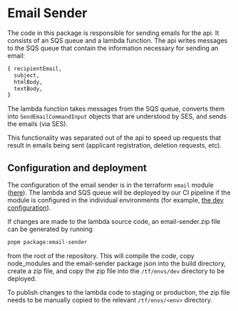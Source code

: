 # Email Sender

The code in this package is responsible for sending emails for the api. It consists of an SQS queue and a lambda function. The api writes messages to the SQS queue that contain the information necessary for sending an email:

```bash
{ recipientEmail,
  subject,
  htmlBody,
  textBody,
}
```

The lambda function takes messages from the SQS queue, converts them into `SendEmailCommandInput` objects that are understood by SES, and sends the emails (via SES).

This functionality was separated out of the api to speed up requests that result in emails being sent (applicant registration, deletion requests, etc).

## Configuration and deployment

The configuration of the email sender is in the terraform `email` module ([here](/tf/modules/email)). The lambda and SQS queue will be deployed by our CI pipeline if the module is configured in the individual environments (for example, [the dev configuration](/tf/envs/dev/main.tf#37-41)).

If changes are made to the lambda source code, an email-sender.zip file can be generated by running

```bash
pnpm package:email-sender
```

from the root of the repository. This will compile the code, copy node_modules and the email-sender package json into the build directory, create a zip file, and copy the zip file into the `/tf/envs/dev` directory to be deployed.

To publish changes to the lambda code to staging or production, the zip file needs to be manually copied to the relevant `/tf/envs/<env>` directory.
